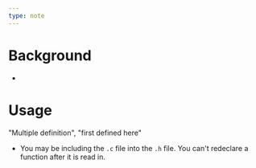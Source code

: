 ```yaml
---
type: note
---
```


# Background
- 

# Usage

"Multiple definition", "first defined here"
- You may be including the `.c` file into the `.h` file. You can't redeclare a function after it is read in. 